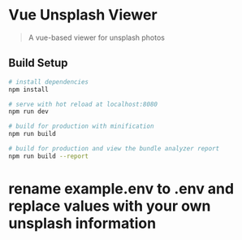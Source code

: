 # Vue Unsplash Viewer

> A vue-based viewer for unsplash photos

## Build Setup

``` bash
# install dependencies
npm install

# serve with hot reload at localhost:8080
npm run dev

# build for production with minification
npm run build

# build for production and view the bundle analyzer report
npm run build --report
```

# rename example.env to .env and replace values with your own unsplash information

